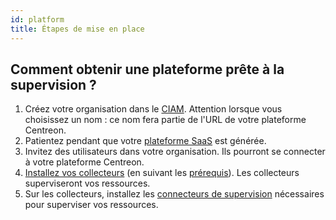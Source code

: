 ```yaml
---
id: platform
title: Étapes de mise en place
---
```


## Comment obtenir une plateforme prête à la supervision ?

1. Créez votre organisation dans le [CIAM](../ciam/ciam.md). Attention lorsque vous choisissez un nom : ce nom fera partie de l'URL de votre plateforme Centreon.
2. Patientez pendant que votre [plateforme SaaS](architecture.md) est générée.
3. Invitez des utilisateurs dans votre organisation. Ils pourront se connecter à votre plateforme Centreon.
4. [Installez vos collecteurs](../installation/deploy-poller.md) (en suivant les [prérequis](../installation/prerequisites.md)). Les collecteurs superviseront vos ressources.
5. Sur les collecteurs, installez les [connecteurs de supervision](../monitoring/pluginpacks.md) nécessaires pour superviser vos ressources.
